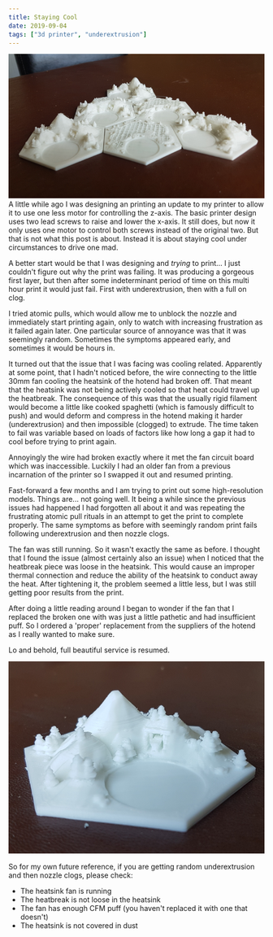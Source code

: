 ```yaml
---
title: Staying Cool
date: 2019-09-04
tags: ["3d printer", "underextrusion"]
---
```


![alt text](/img/post_images/190904_going_badly.png "Going badly")
<br/>
A little while ago I was designing an printing an update to my printer to allow it to use one less motor for controlling the z-axis. The basic printer design uses two lead screws to raise and lower the x-axis. It still does, but now it only uses one motor to control both screws instead of the original two. But that is not what this post is about. Instead it is about staying cool under circumstances to drive one mad.

<!--more-->

A better start would be that I was designing and *trying* to print... I just couldn't figure out why the print was failing. It was producing a gorgeous first layer, but then after some indeterminant period of time on this multi hour print it would just fail. First with underextrusion, then with a full on clog.

I tried atomic pulls, which would allow me to unblock the nozzle and immediately start printing again, only to watch with increasing frustration as it failed again later. One particular source of annoyance was that it was seemingly random. Sometimes the symptoms appeared early, and sometimes it would be hours in.

It turned out that the issue that I was facing was cooling related. Apparently at some point, that I hadn't noticed before, the wire connecting to the little 30mm fan cooling the heatsink of the hotend had broken off. That meant that the heatsink was not being actively cooled so that heat could travel up the heatbreak. The consequence of this was that the usually rigid filament would become a little like cooked spaghetti (which is famously difficult to push) and would deform and compress in the hotend making it harder (underextrusion) and then impossible (clogged) to extrude. The time taken to fail was variable based on loads of factors like how long a gap it had to cool before trying to print again.

Annoyingly the wire had broken exactly where it met the fan circuit board which was inaccessible. Luckily I had an older fan from a previous incarnation of the printer so I swapped it out and resumed printing.

Fast-forward a few months and I am trying to print out some high-resolution models. Things are... not going well. It being a while since the previous issues had happened I had forgotten all about it and was repeating the frustrating atomic pull rituals in an attempt to get the print to complete properly. The same symptoms as before with seemingly random print fails following underextrusion and then nozzle clogs. 

The fan was still running. So it wasn't exactly the same as before. I thought that I found the issue (almost certainly also an issue) when I noticed that the heatbreak piece was loose in the heatsink. This would cause an improper thermal connection and reduce the ability of the heatsink to conduct away the heat. After tightening it, the problem seemed a little less, but I was still getting poor results from the print. 

After doing a little reading around I began to wonder if the fan that I replaced the broken one with was just a little pathetic and had insufficient puff. So I ordered a 'proper' replacement from the suppliers of the hotend as I really wanted to make sure.

Lo and behold, full beautiful service is resumed. 

![alt text](/img/post_images/190904_much_better.png "Much better")

So for my own future reference, if you are getting random underextrusion and then nozzle clogs, please check:

- The heatsink fan is running
- The heatbreak is not loose in the heatsink
- The fan has enough CFM puff (you haven't replaced it with one that doesn't)
- The heatsink is not covered in dust
